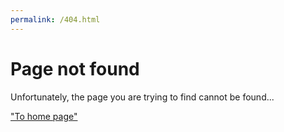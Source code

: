```yaml
---
permalink: /404.html
---
```


# Page not found

Unfortunately, the page you are trying to find cannot be found...

["To home page"]()